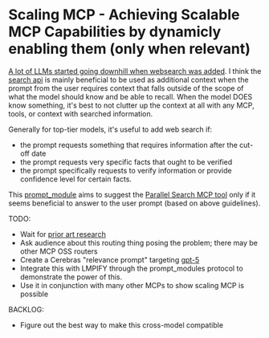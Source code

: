 # Scaling MCP - Achieving Scalable MCP Capabilities by dynamicly enabling them (only when relevant)

[A lot of LLMs started going downhill when websearch was added](https://x.com/EastlondonDev/status/1954229810600804604). I think the [search api](https://docs.parallel.ai/search-api/search-quickstart.md) is mainly beneficial to be used as additional context when the prompt from the user requires context that falls outside of the scope of what the model should know and be able to recall. When the model DOES know something, it's best to not clutter up the context at all with any MCP, tools, or context with searched information.

Generally for top-tier models, it's useful to add web search if:

- the prompt requests something that requires information after the cut-off date
- the prompt requests very specific facts that ought to be verified
- the prompt specifically requests to verify information or provide confidence level for certain facts.

This [prompt_module](https://promptmodules.com) aims to suggest the [Parallel Search MCP tool](https://docs.parallel.ai/features/remote-mcp) only if it seems beneficial to answer to the user prompt (based on above guidelines).

TODO:

- Wait for [prior art research](https://tasks.gptideas.com/task/43ce637c-dcb1-4539-8da3-bf1d850896e3)
- Ask audience about this routing thing posing the problem; there may be other MCP OSS routers
- Create a Cerebras "relevance prompt" targeting [gpt-5](https://simonwillison.net/2025/Aug/7/gpt-5/)
- Integrate this with LMPIFY through the prompt_modules protocol to demonstrate the power of this.
- Use it in conjunction with many other MCPs to show scaling MCP is possible

BACKLOG:

- Figure out the best way to make this cross-model compatible

